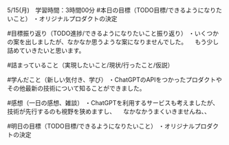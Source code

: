 5/15(月)　学習時間：3時間00分
#本日の目標（TODO目標/できるようになりたいこと）
・オリジナルプロダクトの決定

#目標振り返り（TODO進捗/できるようになりたいこと振り返り）
・いくつかの案を出しましたが、なかなか思うような案になりませんでした。
　もう少し詰めていきたいと思います。

#詰まっていること（実現したいこと/現状/行ったこと/仮説）


#学んだこと（新しい気付き、学び）
・ChatGPTのAPIをつかったプロダクトやその他最新の技術について知ることができました。

#感想（一日の感想、雑談）
・ChatGPTを利用するサービスも考えましたが、技術が先行するのも視野を狭めますし、
　なかなかうまくいきませんね、、

#明日の目標（TODO目標/できるようになりたいこと）
・オリジナルプロダクトの決定